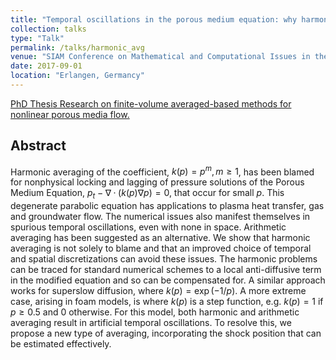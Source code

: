 ```yaml
---
title: "Temporal oscillations in the porous medium equation: why harmonic averaging itself is not to blame"
collection: talks
type: "Talk"
permalink: /talks/harmonic_avg
venue: "SIAM Conference on Mathematical and Computational Issues in the Geosciences 2017"
date: 2017-09-01
location: "Erlangen, Germancy"
---
```


[PhD Thesis Research on finite-volume averaged-based methods for nonlinear porous media flow.](https://events.conventus.de/fileadmin/congress/media/siam2017/druckelemente/SIAM2017_Program.pdf)

## Abstract

Harmonic averaging of the coefficient, $k(p) = p^m, m ≥ 1$, has been blamed for nonphysical locking and lagging of pressure
solutions of the Porous Medium Equation, $p_t − ∇ · (k(p)∇p) = 0$, that occur for small $p$. This degenerate parabolic equation
has applications to plasma heat transfer, gas and groundwater flow. The numerical issues also manifest themselves in spurious temporal oscillations, even with none in space. Arithmetic averaging has been suggested as an alternative. We show that harmonic averaging is not solely to blame and that an improved choice of temporal and spatial discretizations can avoid these issues. The harmonic problems can be traced for standard numerical schemes to a local anti-diffusive term in the modified equation and so can be compensated for. A similar approach works for superslow diffusion, where $k(p) = \exp(−1/p)$.
A more extreme case, arising in foam models, is where $k(p)$ is a step function, e.g. $k(p) = 1$ if $p ≥ 0.5$ and 0 otherwise. For this model, both harmonic and arithmetic averaging result in artificial temporal oscillations. To resolve this, we propose a new type of averaging, incorporating the shock position that can be estimated effectively.
